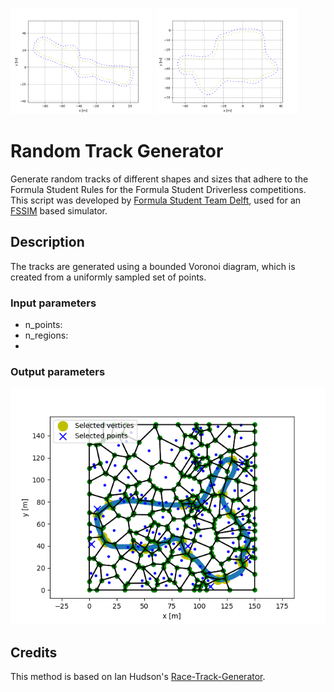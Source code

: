 <!-- ![Extend](images/extend.png) ![Expand](images/expand.png) -->
<p float="middle">
  <img src="images/extend.png" width="45%" />
  <img src="images/expand.png" width="45%" /> 
</p>

# Random Track Generator

Generate random tracks of different shapes and sizes that adhere to the Formula Student Rules for the Formula Student Driverless competitions. This script was developed by [Formula Student Team Delft](fsteamdelft.nl), used for an [FSSIM](https://github.com/AMZ-Driverless/fssim) based simulator.

## Description

The tracks are generated using a bounded Voronoi diagram, which is created from a uniformly sampled set of points. 

### Input parameters

* n_points: 
* n_regions:
* 

### Output parameters

![](images/voronoi.png)


## Credits

This method is based on Ian Hudson's [Race-Track-Generator](https://github.com/I-Hudson/Race-Track-Generator).